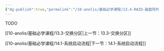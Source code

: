 ```yaml
---
{"dg-publish":true,"permalink":"/10-anolis/基础必学课程/13.4-RAID-磁盘阵列/","dgPassFrontmatter":true}
---
```


TODO

[[10-anolis/基础必学课程/13.3-交换分区\|上一节：13.3-交换分区]]

[[10-anolis/基础必学课程/14.1-系统启动流程\|下一节：14.1-系统启动流程]]
